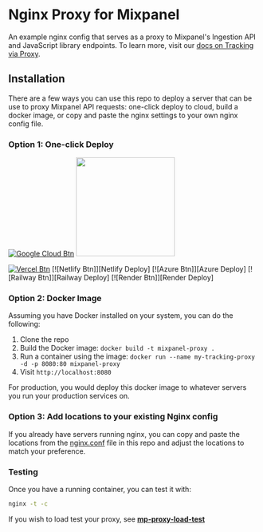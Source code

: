 # Nginx Proxy for Mixpanel
An example nginx config that serves as a proxy to Mixpanel's Ingestion API and JavaScript library endpoints. To learn more, visit our [docs on Tracking via Proxy](https://docs.mixpanel.com/docs/tracking/how-tos/tracking-via-proxy).

## Installation

There are a few ways you can use this repo to deploy a server that can be use to proxy Mixpanel API requests: one-click deploy to cloud, build a docker image, or copy and paste the nginx settings to your own nginx config file.

### Option 1: One-click Deploy

[![Google Cloud Btn]][Google Cloud Deploy]
[<img src=https://www.deploytodo.com/do-btn-blue.svg width=198px />][Digital Ocean Deploy]
<!-- [![Heroku Btn]][Heroku Deploy] -->
[![Vercel Btn]][Vercel Deploy]
[![Netlify Btn]][Netlify Deploy]
[![Azure Btn]][Azure Deploy]
[![Railway Btn]][Railway Deploy]
[![Render Btn]][Render Deploy]

<!-- URLS -->

[Google Cloud Btn]: https://binbashbanana.github.io/deploy-buttons/buttons/remade/googlecloud.svg
[Google Cloud Deploy]: https://deploy.cloud.run

[Digital Ocean Btn]: https://www.deploytodo.com/do-btn-blue.svg
[Digital Ocean Deploy]: https://cloud.digitalocean.com/apps/new?repo=https://github.com/ak--47/tracking-proxy/tree/one-clicks

<!-- Heroku's deploy buttons have reqs incompatible with others -->
[Heroku Btn]: https://binbashbanana.github.io/deploy-buttons/buttons/remade/heroku.svg
[Heroku Deploy]: https://heroku.com/deploy/?template=https://github.com/ak--47/tracking-proxy/tree/one-clicks


[Vercel Btn]: https://binbashbanana.github.io/deploy-buttons/buttons/remade/vercel.svg
[Vercel Deploy]: https://vercel.com/new/clone?repository-url=https://github.com/ak--47/tracking-proxy/tree/one-clicks


<!-- [Azure Btn]: https://binbashbanana.github.io/deploy-buttons/buttons/remade/azure.svg
[Azure Deploy]: https://portal.azure.com/#create/Microsoft.Template/uri/https%3A%2F%2Fraw.githubusercontent.com%2FAzure%2Fazure-quickstart-templates%2Fmaster%2Fquickstarts%2Fmicrosoft.web%2Fwebapp-linux-node%2Fazuredeploy.json

[Railway Btn]: https://binbashbanana.github.io/deploy-buttons/buttons/remade/railway.svg
[Railway Deploy]: https://railway.app/new/template?template=https://github.com/ak--47/tracking-proxy/tree/one-clicks



[Netlify Btn]: https://binbashbanana.github.io/deploy-buttons/buttons/remade/netlify.svg
[Netlify Deploy]: https://app.netlify.com/start/deploy?repository=https://github.com/ak--47/tracking-proxy/tree/one-clicks

[Render Btn]: https://binbashbanana.github.io/deploy-buttons/buttons/remade/render.svg
[Render Deploy]: https://render.com/deploy?repo=https://github.com/ak--47/tracking-proxy/tree/one-clicks -->

### Option 2: Docker Image
   Assuming you have Docker installed on your system, you can do the following:
   
   1. Clone the repo
   2. Build the Docker image: `docker build -t mixpanel-proxy .`
   3. Run a container using the image: `docker run --name my-tracking-proxy -d -p 8080:80 mixpanel-proxy`
   4. Visit `http://localhost:8080`
   
   For production, you would deploy this docker image to whatever servers you run your production services on.

### Option 3: Add locations to your existing Nginx config
   If you already have servers running nginx, you can copy and paste the locations from the [nginx.conf](https://github.com/mixpanel/tracking-proxy/blob/master/nginx.conf) file in this repo and adjust the locations to match your preference.


### Testing

Once you have a running container, you can test it with:
```bash
nginx -t -c
```

If you wish to load test your proxy, see **[mp-proxy-load-test](https://github.com/ak--47/mp-proxy-load-test/)**
